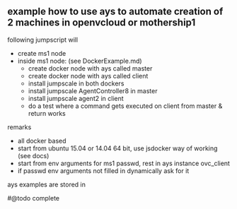 ## example how to use ays to automate creation of 2 machines in openvcloud or mothership1

following jumpscript will

- create ms1 node
- inside ms1 node: (see DockerExample.md)
    - create docker node with ays called master
    - create docker node with ays called client
    - install jumpscale in both dockers
    - install jumpscale AgentController8 in master
    - install jumpscale agent2 in client
    - do a test where a command gets executed on client from master & return works

remarks

- all docker based
- start from ubuntu 15.04 or 14.04 64 bit, use jsdocker way of working (see docs)
- start from env arguments for ms1 passwd, rest in ays instance ovc_client
- if passwd env arguments not filled in dynamically ask for it


ays examples are stored in


#@todo complete
